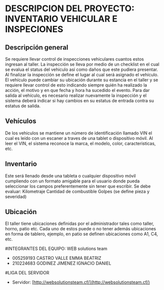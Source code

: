 # DESCRIPCION DEL PROYECTO: INVENTARIO VEHICULAR E INSPECIONES

## Descripción general
Se requiere llevar control de inspecciones vehiculares cuantos estos ingresan al taller.
La inspección se lleva por medio de un checklist en el cual se evalua el status del vehiculo así como daños que este pudiera presentar.
Al finalizar la inspección se define el lugar al cual será asignado el vehículo.
El vehículo puede cambiar su ubicación durante su estancia en el taller y se requiere llevar control de esto indicando siempre quién ha realizado la acción, el motivo y en que fecha y hora ha sucedido el evento.
Para dar salida al vehículo, es necesario realizar nuevamente la inspección y el sistema deberá indicar si hay cambios en su estatus de entrada contra su estatus de salida.

## Vehículos
De los vehiculos se mantiene un número de identificación llamado VIN el cual es leído con un escaner a traves de una tablet o dispositivo móvil.
Al leer el VIN, el sistema reconoce la marca, el modelo, color, caracteristicas, etc.

## Inventario
Este será llenado desde una tableta o cualquier dispositivo móvil cumpliendo con un formato amigable para el usuario donde pueda seleccionar los campos preferentemente sin tener que escribir.
Se debe evaluar:
Kilometraje
Cantidad de combustible
Golpes (se define pieza y severidad)

## Ubicación
El taller tiene ubicaciones definidas por el administrador tales como taller, horno, patio etc.
Cada uno de estos puede o no tener además ubicaciones en forma de tablero, ejemplo, en patio se definen ubicaciones como A1, C4, etc.


#INTEGRANTES DEL EQUIPO: WEB solutions team
* 005259193 CASTRO VALLE EMMA BEATRIZ
* 210224683 GODINEZ JIMENEZ IGNACIO DANIEL


#LIGA DEL SERVIDOR
* Servidor: [http://websolutionsteam.cf/](http://websolutionsteam.cf/)